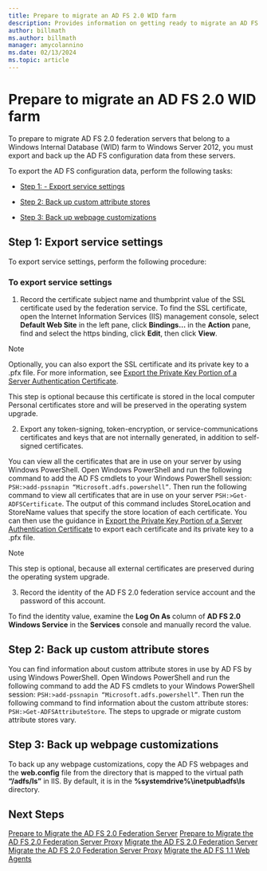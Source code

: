 ```yaml
---
title: Prepare to migrate an AD FS 2.0 WID farm
description: Provides information on getting ready to migrate an AD FS 2.0 server WID farm to Windows Server 2012.
author: billmath
ms.author: billmath
manager: amycolannino
ms.date: 02/13/2024
ms.topic: article
---
```


# Prepare to migrate an AD FS 2.0 WID farm
 To prepare to migrate AD FS 2.0 federation servers that belong to a Windows Internal Database (WID) farm to Windows Server 2012, you must export and back up the AD FS configuration data from these servers.

 To export the AD FS configuration data, perform the following tasks:

-   [Step 1: - Export service settings](#step-1-export-service-settings)

-   [Step 2: Back up custom attribute stores](#step-2-back-up-custom-attribute-stores)

-   [Step 3: Back up webpage customizations](#step-3-back-up-webpage-customizations)

## Step 1: Export service settings
 To export service settings, perform the following procedure:

### To export service settings

1.  Record the certificate subject name and thumbprint value of the SSL certificate used by the federation service. To find the SSL certificate, open the Internet Information Services (IIS) management console, select **Default Web Site** in the left pane, click **Bindings…** in the **Action** pane, find and select the https binding, click **Edit**, then click **View**.

> [!NOTE]
>  Optionally, you can also export the SSL certificate and its private key to a .pfx file. For more information, see [Export the Private Key Portion of a Server Authentication Certificate](Export-the-Private-Key-Portion-of-a-Server-Authentication-Certificate.md).
>
>  This step is optional because this certificate is stored in the local computer Personal certificates store and will be preserved in the operating system upgrade.

2. Export any token-signing, token-encryption, or service-communications certificates and keys that are not internally generated, in addition to self-signed certificates.

You can view all the certificates that are in use on your server by using Windows PowerShell. Open Windows PowerShell and run the following command to add the AD FS cmdlets to your Windows PowerShell session: `PSH:>add-pssnapin “Microsoft.adfs.powershell”`. Then run the following command to view all certificates that are in use on your server `PSH:>Get-ADFSCertificate`. The output of this command includes StoreLocation and StoreName values that specify the store location of each certificate.  You can then use the guidance in [Export the Private Key Portion of a Server Authentication Certificate](Export-the-Private-Key-Portion-of-a-Server-Authentication-Certificate.md) to export each certificate and its private key to a .pfx file.

> [!NOTE]
>  This step is optional, because all external certificates are preserved during the operating system upgrade.

3. Record the identity of the AD FS 2.0 federation service account and the password of this account.

To find the identity value, examine the **Log On As** column of **AD FS 2.0 Windows Service** in the **Services** console and manually record the value.

## Step 2: Back up custom attribute stores
 You can find information about custom attribute stores in use by AD FS by using Windows PowerShell. Open Windows PowerShell and run the following command to add the AD FS cmdlets to your Windows PowerShell session: `PSH:>add-pssnapin “Microsoft.adfs.powershell”`. Then run the following command to find information about the custom attribute stores: `PSH:>Get-ADFSAttributeStore`. The steps to upgrade or migrate custom attribute stores vary.

## Step 3: Back up webpage customizations
 To back up any webpage customizations, copy the AD FS webpages and the **web.config** file from the directory that is mapped to the virtual path **“/adfs/ls”** in IIS. By default, it is in the **%systemdrive%\inetpub\adfs\ls** directory.

## Next Steps
 [Prepare to Migrate the AD FS 2.0 Federation Server](prepare-to-migrate-ad-fs-fed-server.md)
 [Prepare to Migrate the AD FS 2.0 Federation Server Proxy](prepare-to-migrate-ad-fs-fed-proxy.md)
 [Migrate the AD FS 2.0 Federation Server](migrate-the-ad-fs-fed-server.md)
 [Migrate the AD FS 2.0 Federation Server Proxy](migrate-the-ad-fs-2-fed-server-proxy.md)
 [Migrate the AD FS 1.1 Web Agents](migrate-the-ad-fs-web-agent.md)

